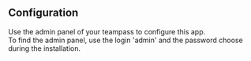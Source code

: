 ## Configuration

Use the admin panel of your teampass to configure this app.  
To find the admin panel, use the login 'admin' and the password choose during the installation.